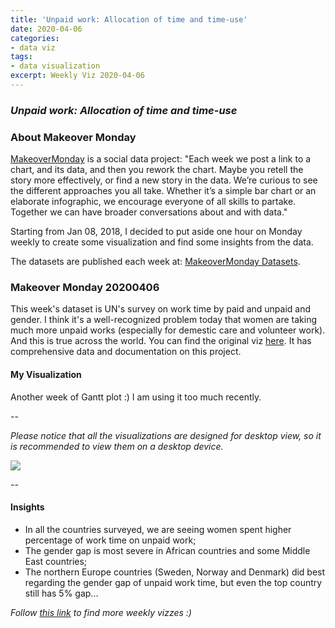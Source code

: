 ```yaml
---
title: 'Unpaid work: Allocation of time and time-use'
date: 2020-04-06
categories:
- data viz
tags:
- data visualization
excerpt: Weekly Viz 2020-04-06
---
```


### *Unpaid work: Allocation of time and time-use*


### About Makeover Monday

[MakeoverMonday](http://www.makeovermonday.co.uk/) is a social data project:
"Each week we post a link to a chart, and its data, and then you rework the chart.
Maybe you retell the story more effectively, or find a new story in the data.
We’re curious to see the different approaches you all take. Whether it’s a simple bar chart or an elaborate infographic, we encourage everyone of all skills to partake.
Together we can have broader conversations about and with data."

Starting from Jan 08, 2018, I decided to put aside one hour on Monday weekly to create some visualization and find some insights from the data.

The datasets are published each week at: [MakeoverMonday Datasets](http://www.makeovermonday.co.uk/data/).

### Makeover Monday 20200406

This week's dataset is UN's survey on work time by paid and unpaid and gender. I think it's a well-recognized problem today that women are taking much more unpaid works (especially for demestic care and volunteer work). And this is true across the world. You can find the original viz [here](https://unstats.un.org/unsd/gender/timeuse/index.html). It has comprehensive data and documentation on this project.  

#### My Visualization

Another week of Gantt plot :) I am using it too much recently.  

--  

*Please notice that all the visualizations are designed for desktop view, so it is recommended to view them on a desktop device.*  

<div class='tableauPlaceholder' id='viz1586224822216' style='position: relative'>
<noscript><a href='#'>
  <img alt=' ' src='https:&#47;&#47;public.tableau.com&#47;static&#47;images&#47;Ma&#47;MakeOverMonday2020406UnpaidWorkHourbyGender&#47;UnpaidWorkHourbyGender&#47;1_rss.png' style='border: none' />
</a></noscript>
<object class='tableauViz'  style='display:none;'>
  <param name='host_url' value='https%3A%2F%2Fpublic.tableau.com%2F' />
  <param name='embed_code_version' value='3' />
  <param name='site_root' value='' />
  <param name='name' value='MakeOverMonday2020406UnpaidWorkHourbyGender&#47;UnpaidWorkHourbyGender' />
  <param name='tabs' value='no' />
  <param name='toolbar' value='yes' />
  <param name='static_image' value='https:&#47;&#47;public.tableau.com&#47;static&#47;images&#47;Ma&#47;MakeOverMonday2020406UnpaidWorkHourbyGender&#47;UnpaidWorkHourbyGender&#47;1.png' /> 
  <param name='animate_transition' value='yes' />
  <param name='display_static_image' value='yes' />
  <param name='display_spinner' value='yes' />
  <param name='display_overlay' value='yes' />
  <param name='display_count' value='yes' />
</object></div>             
<script type='text/javascript'>   
  var divElement = document.getElementById('viz1586224822216');    
  var vizElement = divElement.getElementsByTagName('object')[0];        
  if ( divElement.offsetWidth > 800 ) { vizElement.style.width='800px';vizElement.style.height='827px';} else if ( divElement.offsetWidth > 500 ) { vizElement.style.width='800px';vizElement.style.height='827px';} else { vizElement.style.width='100%';vizElement.style.height='727px';}          
  var scriptElement = document.createElement('script');              
  scriptElement.src = 'https://public.tableau.com/javascripts/api/viz_v1.js';               
  vizElement.parentNode.insertBefore(scriptElement, vizElement);                
</script>
  
  
--  

#### Insights
* In all the countries surveyed, we are seeing women spent higher percentage of work time on unpaid work;  
* The gender gap is most severe in African countries and some Middle East countries;  
* The northern Europe countries (Sweden, Norway and Denmark) did best regarding the gender gap of unpaid work time, but even the top country still has 5% gap...  


*Follow [this link](https://yudong-94.github.io/personal-website/project/MakeOverMonday2020/) to find more weekly vizzes :)*
